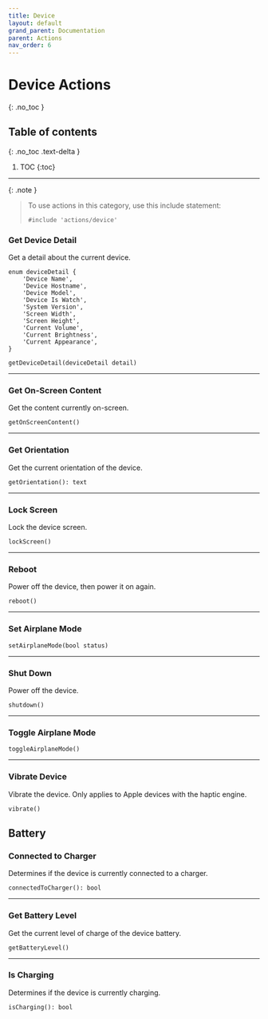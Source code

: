 ```yaml
---
title: Device
layout: default
grand_parent: Documentation
parent: Actions
nav_order: 6
---
```


# Device Actions
{: .no_toc }

## Table of contents
{: .no_toc .text-delta }

1. TOC
{:toc}

---

{: .note }
> To use actions in this category, use this include statement:
>
> ```
> #include 'actions/device'
> ```

### Get Device Detail

Get a detail about the current device.

```
enum deviceDetail {
    'Device Name',
    'Device Hostname',
    'Device Model',
    'Device Is Watch',
    'System Version',
    'Screen Width',
    'Screen Height',
    'Current Volume',
    'Current Brightness',
    'Current Appearance',
}

getDeviceDetail(deviceDetail detail)
```

---

### Get On-Screen Content

Get the content currently on-screen.

```
getOnScreenContent()
```

---

### Get Orientation

Get the current orientation of the device.

```
getOrientation(): text
```

---

### Lock Screen

Lock the device screen.

```
lockScreen()
```

---

### Reboot

Power off the device, then power it on again.

```
reboot()
```

---

### Set Airplane Mode

```
setAirplaneMode(bool status)
```

---

### Shut Down

Power off the device.

```
shutdown()
```

---

### Toggle Airplane Mode

```
toggleAirplaneMode()
```

---

### Vibrate Device

Vibrate the device. Only applies to Apple devices with the haptic engine.

```
vibrate()
```

## Battery

### Connected to Charger

Determines if the device is currently connected to a charger.

```
connectedToCharger(): bool
```

---

### Get Battery Level

Get the current level of charge of the device battery.

```
getBatteryLevel()
```

---

### Is Charging

Determines if the device is currently charging.

```
isCharging(): bool
```
